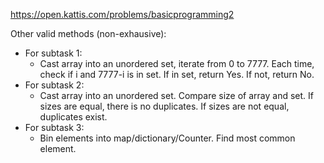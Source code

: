 https://open.kattis.com/problems/basicprogramming2

Other valid methods (non-exhausive):

  * For subtask 1:
    * Cast array into an unordered set, iterate from 0 to 7777. Each time, check if i and 7777-i is in set. If in set, return Yes. If not, return No.
  * For subtask 2:
    * Cast array into an unordered set. Compare size of array and set. If sizes are equal, there is no duplicates. If sizes are not equal, duplicates exist.
  * For subtask 3:
    * Bin elements into map/dictionary/Counter. Find most common element.